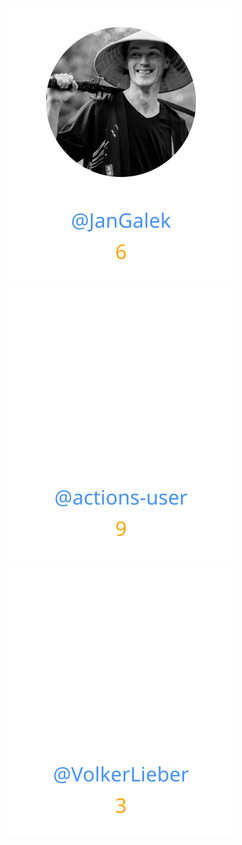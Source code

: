 
<div>
<span>
  <a href="https://github.com/JanGalek"><img src="https://raw.githubusercontent.com/gouef/currency/refs/heads/contributors-svg/.github/contributors/JanGalek.svg" alt="JanGalek" /></a>
</span>
<span>
  <a href="https://github.com/actions-user"><img src="https://raw.githubusercontent.com/gouef/currency/refs/heads/contributors-svg/.github/contributors/actions-user.svg" alt="actions-user" /></a>
</span>
<span>
  <a href="https://github.com/VolkerLieber"><img src="https://raw.githubusercontent.com/gouef/currency/refs/heads/contributors-svg/.github/contributors/VolkerLieber.svg" alt="VolkerLieber" /></a>
</span>
</div>

